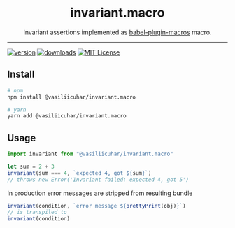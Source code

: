 <div align="center">
<h1>invariant.macro</h1>

<p>Invariant assertions implemented as <a href="https://babeljs.io/blog/2017/09/11/zero-config-with-babel-macros">babel-plugin-macros</a> macro.</p>
</div>

---

<!-- prettier-ignore-start -->
[![version][version-badge]][package]
[![downloads][downloads-badge]][npmtrends]
[![MIT License][license-badge]][license]
<!-- prettier-ignore-end -->

## Install

```sh
# npm
npm install @vasiliicuhar/invariant.macro

# yarn
yarn add @vasiliicuhar/invariant.macro
```

## Usage

```js
import invariant from "@vasiliicuhar/invariant.macro"

let sum = 2 + 3
invariant(sum === 4, `expected 4, got ${sum}`)
// throws new Error('Invariant failed: expected 4, got 5')
```

In production error messages are stripped from resulting bundle

```js
invariant(condition, `error message ${prettyPrint(obj)}`)
// is transpiled to
invariant(condition)
```

<!-- prettier-ignore-start -->
[version-badge]: https://img.shields.io/npm/v/@vasiliicuhar/invariant.macro.svg?style=flat-square
[package]: https://www.npmjs.com/package/@vasiliicuhar/invariant.macro
[downloads-badge]: https://img.shields.io/npm/dm/@vasiliicuhar/invariant.macro.svg?style=flat-square
[npmtrends]: http://www.npmtrends.com/@vasiliicuhar/invariant.macro
[license-badge]: https://img.shields.io/npm/l/@vasiliicuhar/invariant.macro.svg?style=flat-square
[license]: /LICENSE
<!-- prettier-ignore-end -->
